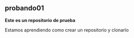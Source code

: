 ## probando01

**Este es un repositorio de prueba**

Estamos aprendiendo como crear un repositorio y clonarlo 
